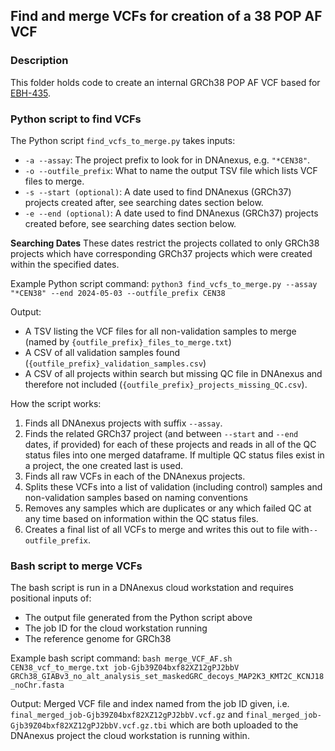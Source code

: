 ## Find and merge VCFs for creation of a 38 POP AF VCF

### Description
This folder holds code to create an internal GRCh38 POP AF VCF based for [EBH-435](https://cuhbioinformatics.atlassian.net/browse/DI-435).

### Python script to find VCFs
The Python script `find_vcfs_to_merge.py` takes inputs:
- `-a --assay`: The project prefix to look for in DNAnexus, e.g. `"*CEN38"`.
- `-o --outfile_prefix`: What to name the output TSV file which lists VCF files to merge.
- `-s --start (optional)`: A date used to find DNAnexus (GRCh37) projects created after, see searching dates section below.
- `-e --end (optional)`: A date used to find DNAnexus (GRCh37) projects created before, see searching dates section below.

**Searching Dates**
These dates restrict the projects collated to only GRCh38 projects
which have corresponding GRCh37 projects which were created within the specified dates.

Example Python script command:
`python3 find_vcfs_to_merge.py --assay "*CEN38" --end 2024-05-03 --outfile_prefix CEN38`

Output:
- A TSV listing the VCF files for all non-validation samples to merge (named by `{outfile_prefix}_files_to_merge.txt`)
- A CSV of all validation samples found (`{outfile_prefix}_validation_samples.csv`)
- A CSV of all projects within search but missing QC file in DNAnexus and therefore not included (`{outfile_prefix}_projects_missing_QC.csv`).

How the script works:
1. Finds all DNAnexus projects with suffix `--assay`.
2. Finds the related GRCh37 project (and between `--start` and `--end` dates, if provided) for each of these projects and reads in all of the QC status files into one merged dataframe. If multiple QC status files exist in a project, the one created last is used.
3. Finds all raw VCFs in each of the DNAnexus projects.
4. Splits these VCFs into a list of validation (including control) samples and non-validation samples based on naming conventions
5. Removes any samples which are duplicates or any which failed QC at any time based on information within the QC status files.
6. Creates a final list of all VCFs to merge and writes this out to file with`--outfile_prefix`.

### Bash script to merge VCFs
The bash script is run in a DNAnexus cloud workstation and requires positional inputs of:
- The output file generated from the Python script above
- The job ID for the cloud workstation running
- The reference genome for GRCh38

Example bash script command:
`bash merge_VCF_AF.sh CEN38_vcf_to_merge.txt job-Gjb39Z04bxf82XZ12gPJ2bbV GRCh38_GIABv3_no_alt_analysis_set_maskedGRC_decoys_MAP2K3_KMT2C_KCNJ18_noChr.fasta`

Output:
Merged VCF file and index named from the job ID given, i.e. `final_merged_job-Gjb39Z04bxf82XZ12gPJ2bbV.vcf.gz` and `final_merged_job-Gjb39Z04bxf82XZ12gPJ2bbV.vcf.gz.tbi` which are both uploaded to the DNAnexus project the cloud workstation is running within.
